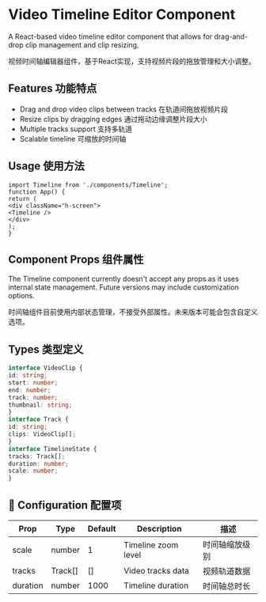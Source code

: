 # Video Timeline Editor Component

A React-based video timeline editor component that allows for drag-and-drop clip management and clip resizing.

视频时间轴编辑器组件，基于React实现，支持视频片段的拖放管理和大小调整。

## Features 功能特点

- Drag and drop video clips between tracks
  在轨道间拖放视频片段
- Resize clips by dragging edges
  通过拖动边缘调整片段大小
- Multiple tracks support
  支持多轨道
- Scalable timeline
  可缩放的时间轴

## Usage 使用方法

```tsx
import Timeline from './components/Timeline';
function App() {
return (
<div className="h-screen">
<Timeline />
</div>
);
}
```

## Component Props 组件属性

The Timeline component currently doesn't accept any props as it uses internal state management. Future versions may include customization options.

时间轴组件目前使用内部状态管理，不接受外部属性。未来版本可能会包含自定义选项。

## Types 类型定义

```typescript
interface VideoClip {
id: string;
start: number;
end: number;
track: number;
thumbnail: string;
}
interface Track {
id: string;
clips: VideoClip[];
}
interface TimelineState {
tracks: Track[];
duration: number;
scale: number;
}
```

## 🔧 Configuration 配置项

| Prop | Type | Default | Description | 描述 |
|------|------|---------|-------------|------|
| scale | number | 1 | Timeline zoom level | 时间轴缩放级别 |
| tracks | Track[] | [] | Video tracks data | 视频轨道数据 |
| duration | number | 1000 | Timeline duration | 时间轴总时长 |
